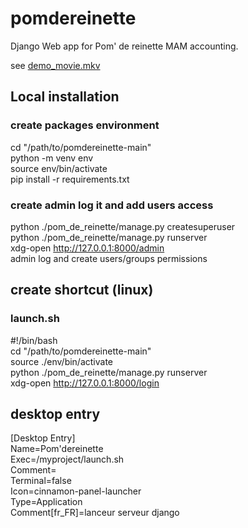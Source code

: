 # pomdereinette

Django Web app for Pom' de reinette MAM accounting.

see [demo_movie.mkv](demo_movie.mkv)

## Local installation

### create packages environment
cd "/path/to/pomdereinette-main"<br>
python -m venv env<br>
source env/bin/activate<br>
pip install -r requirements.txt

### create admin log it and add users access
python ./pom_de_reinette/manage.py createsuperuser<br>
python ./pom_de_reinette/manage.py runserver<br>
xdg-open http://127.0.0.1:8000/admin<br>
admin log and create users/groups permissions

## create shortcut (linux)

### launch.sh
#!/bin/bash<br>
cd "/path/to/pomdereinette-main"<br>
source ./env/bin/activate<br>
python ./pom_de_reinette/manage.py runserver<br>
xdg-open http://127.0.0.1:8000/login

## desktop entry
[Desktop Entry]<br>
Name=Pom'dereinette<br>
Exec=/myproject/launch.sh<br>
Comment=<br>
Terminal=false<br>
Icon=cinnamon-panel-launcher<br>
Type=Application<br>
Comment[fr_FR]=lanceur serveur django
